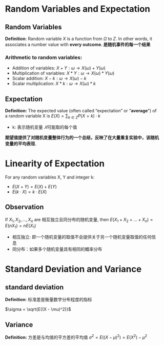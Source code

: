 # Random Variables and Expectation

## Random Variables

**Definition**: Random variable $X$ is a function from $Ω$ to $Z$. In other words, it associates a number value with **every outcome. 是随机事件的每一个结果**

### Arithmetic to random variables:

- Addition of variables: $X + Y : ω → X (ω) + Y (ω)$
- Multiplication of variables: $X * Y : ω → X(ω) * Y(ω)$
- Scalar addition: $X - k : ω → X(ω) - k$
- Scalar multiplication: $X * k : ω → X(ω) * k$

## Expectation

**Definition:** The expected value (often called “expectation” or “**average**”) of a random variable X is $E(X) = \sum_{k∈Z} P(X = k) · k$

- k: 表示随机变量 $𝑋$可能取的每个值

**期望值提供了对随机变量整体行为的一个总结，反映了在大量重复实验中，该随机变量的平均表现**.

# Linearity of Expectation

For any random variables X, Y and integer k:

- $E(X + Y ) = E(X ) + E(Y)$
- $E(k · X ) = k · E(X )$

## Observation

If $X_1, X_2, . . . , X_n$ are 相互独立且同分布的随机变量, then $E(X_1 + X_2 + . . . + X_n) = E(nX_1) = nE(X_1)$

- 相互独立: 即一个随机变量的取值不会提供关于另一个随机变量取值的任何信息
- 同分布：如果多个随机变量具有相同的概率分布

# Standard Deviation and Variance

## standard deviation

**Definition**: 标准差是衡量数字分布程度的指标

$\sigma = \sqrt{E((X - \mu)^2)}$

## Variance

**Definition:** 方差是与均值的平方差的平均值
$\sigma^2 = E((X - \mu)^2) = E(X^2) - \mu^2$
